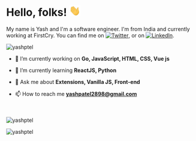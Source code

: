 # Hello, folks! <img src="https://raw.githubusercontent.com/yashptel/yashptel/main/wave.gif" width="30px">

My name is Yash and I'm a software engineer. I'm from India and currently working at FirstCry. You can find me on [![Twitter][1.2]][1],  or on [![LinkedIn][3.2]][3].

<p align="left"> <img src="https://komarev.com/ghpvc/?username=yashptel&label=Profile%20views&color=0e75b6&style=flat" alt="yashptel" /> </p>

- 🔭 I’m currently working on **Go, JavaScript, HTML, CSS, Vue js**

- 🌱 I’m currently learning **ReactJS, Python**

<!-- - 👨‍💻 All of my projects are available at [https://d3ward.github.io/](https://d3ward.github.io/) -->

- 💬 Ask me about **Extensions, Vanilla JS, Front-end**

- 📫 How to reach me **yashpatel2898@gmail.com**

<!-- <h3 align="left">Support:</h3> -->
<!-- <p><a href="https://www.buymeacoffee.com/dOWS9cU"> <img align="left" src="https://cdn.buymeacoffee.com/buttons/v2/default-yellow.png" height="50" width="210" alt="d3ward" /></a></p><br><br> -->
<br>
<p style="width:100%"><img align="center" src="https://github-readme-stats.vercel.app/api?username=yashptel&show_icons=true&locale=en" alt="yashptel" /></p>

<p style="width:100%"><img align="left" src="https://github-readme-stats.vercel.app/api/top-langs?username=yashptel&show_icons=true&locale=en&layout=compact" alt="yashptel" /></p>

<!-- links to social media icons -->

<!-- icons with padding -->

[1.1]: http://i.imgur.com/tXSoThF.png (twitter icon with padding)
[2.1]: http://i.imgur.com/0o48UoR.png (github icon with padding)

<!-- icons without padding -->

[1.2]: http://i.imgur.com/wWzX9uB.png (twitter icon without padding)
[2.2]: http://i.imgur.com/9I6NRUm.png (github icon without padding)
[3.2]: https://raw.githubusercontent.com/MartinHeinz/MartinHeinz/master/linkedin-3-16.png (LinkedIn icon without padding)


<!-- links to your social media accounts -->

[1]: https://twitter.com/yashptel99
[2]: https://github.com/yashptel
[3]: https://www.linkedin.com/in/yashptel

